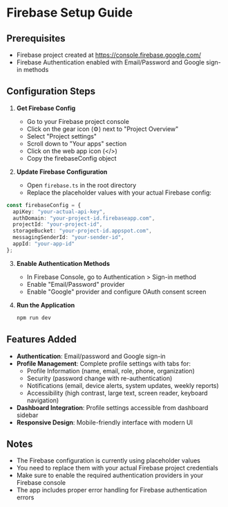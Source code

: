 # Firebase Setup Guide

## Prerequisites
- Firebase project created at https://console.firebase.google.com/
- Firebase Authentication enabled with Email/Password and Google sign-in methods

## Configuration Steps

1. **Get Firebase Config**
   - Go to your Firebase project console
   - Click on the gear icon (⚙️) next to "Project Overview"
   - Select "Project settings"
   - Scroll down to "Your apps" section
   - Click on the web app icon (</>)
   - Copy the firebaseConfig object

2. **Update Firebase Configuration**
   - Open `firebase.ts` in the root directory
   - Replace the placeholder values with your actual Firebase config:

```typescript
const firebaseConfig = {
  apiKey: "your-actual-api-key",
  authDomain: "your-project-id.firebaseapp.com",
  projectId: "your-project-id",
  storageBucket: "your-project-id.appspot.com",
  messagingSenderId: "your-sender-id",
  appId: "your-app-id"
};
```

3. **Enable Authentication Methods**
   - In Firebase Console, go to Authentication > Sign-in method
   - Enable "Email/Password" provider
   - Enable "Google" provider and configure OAuth consent screen

4. **Run the Application**
   ```bash
   npm run dev
   ```

## Features Added

- **Authentication**: Email/password and Google sign-in
- **Profile Management**: Complete profile settings with tabs for:
  - Profile Information (name, email, role, phone, organization)
  - Security (password change with re-authentication)
  - Notifications (email, device alerts, system updates, weekly reports)
  - Accessibility (high contrast, large text, screen reader, keyboard navigation)
- **Dashboard Integration**: Profile settings accessible from dashboard sidebar
- **Responsive Design**: Mobile-friendly interface with modern UI

## Notes

- The Firebase configuration is currently using placeholder values
- You need to replace them with your actual Firebase project credentials
- Make sure to enable the required authentication providers in your Firebase console
- The app includes proper error handling for Firebase authentication errors
